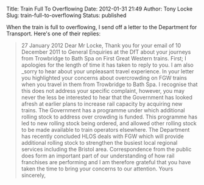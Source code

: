 Title: Train Full To Overflowing
Date: 2012-01-31 21:49
Author: Tony Locke
Slug: train-full-to-overflowing
Status: published

When the train is full to overflowing, I send off a letter to the Department for Transport. Here's one of their replies:

> 27 January 2012 Dear Mr Locke, Thank you for your email of 10 December 2011 to General Enquiries at the DfT about your journeys from Trowbridge to Bath Spa on First Great Western trains. First; I apologies for the length of time it has taken to reply to you. I am also \_sorry to hear about your unpleasant travel experience. In your letter you highlighted your concerns about overcrowding on FGW trains when you travel in them from Trowbridge to Bath Spa. I recognise that this does not address your specific complaint, however, you may never the less be interested to hear that the Government has looked afresh at earlier plans to increase rail capacity by acquiring new trains. The Government has a programme under which additional rolling stock to address over crowding is funded. This programme has led to new rolling stock being ordered, and allowed other rolling stock to be made available to train operators elsewhere. The Department has recently concluded HLOS deals with FGW which will provide additional rolling stock to strengthen the busiest local regional services including the Bristol area. Correspondence from the public does form an important part of our understanding of how rail franchises are performing and I am therefore grateful that you have taken the time to bring your concerns to our attention. Yours sincerely,

